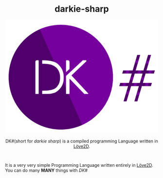 # <h1 align="center">darkie-sharp</h1>
<p align="center">
  <img src="/assets/logo.png" alt="darkie-sharp logo" />  
</p>
<p align="center">
  DK#(short for <i>darkie sharp</i>) is a compiled programming Language written in <a href="https://love2d.org/" target="_blank">Löve2D</a>.
</p>
<br>
<p>It is a very very simple Programming Language written entirely in <a href="https://love2d.org/" target="_blank">Löve2D</a>. You can do many <strong>MANY</strong> things with <i>DK#</i><p>
